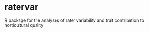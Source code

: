 # ratervar
R package for the analyses of rater variability and trait contribution to horticultural quality
